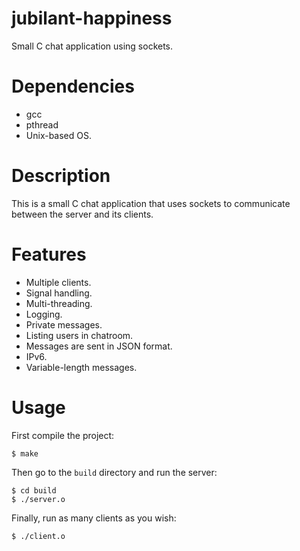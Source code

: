 # jubilant-happiness

Small C chat application using sockets.

# Dependencies

- gcc
- pthread
- Unix-based OS.

# Description

This is a small C chat application that uses sockets to communicate
between the server and its clients.

# Features

- Multiple clients.
- Signal handling.
- Multi-threading.
- Logging.
- Private messages.
- Listing users in chatroom.
- Messages are sent in JSON format.
- IPv6.
- Variable-length messages.

# Usage

First compile the project:

	$ make

Then go to the `build` directory and run the server:

	$ cd build
	$ ./server.o

Finally, run as many clients as you wish:

	$ ./client.o
